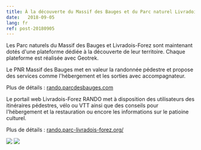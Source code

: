 ```yaml
---
title: À la découverte du Massif des Bauges et du Parc naturel Livradois-Forez
date:   2018-09-05
lang: fr
ref: post-20180905
---
```


Les Parc naturels du Massif des Bauges et Livradois-Forez sont maintenant dotés d'une plateforme dédiée à la découverte de leur territoire. 
Chaque plateforme est réalisée avec Geotrek.

Le PNR Massif des Bauges met en valeur la randonnée pédestre et propose des services comme l'hébergement et les sorties avec accompagnateur.

Plus de détails : [rando.parcdesbauges.com](http://rando.parcdesbauges.com)

Le portail web Livradois-Forez RANDO met à disposition des utilisateurs des itinéraires pédestres, vélo ou VTT ainsi que des conseils pour l'hébergement et la restauration ou encore les informations sur le patioine culturel.  

Plus de détails : [rando.parc-livradois-forez.org/](http://rando.parc-livradois-forez.org/)

<img style="max-width: 100%;" src="{{ site.baseurl }}/assets/img/pnr-bauges.png">
<img style="max-width: 100%;" src="{{ site.baseurl }}/assets/img/pnr-livradois.png">
